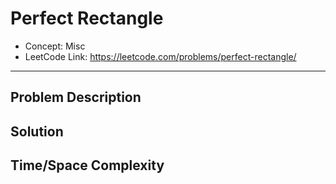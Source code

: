 # Perfect Rectangle

- Concept: Misc
- LeetCode Link: https://leetcode.com/problems/perfect-rectangle/

---

## Problem Description

## Solution

## Time/Space Complexity


